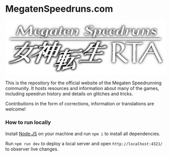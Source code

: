 # MegatenSpeedruns.com

![Logo](/src/assets/logo.png)

This is the repository for the official website of the Megaten Speedrunning community. It hosts resources and information about many of the games, including speedrun history and details on glitches and tricks.

Contributions in the form of corrections, information or translations are welcome!

### How to run locally

Install [Node.JS](https://nodejs.org/en) on your machine and run `npm i` to install all dependencies.

Run `npm run dev` to deploy a local server and open `http://localhost:4321/` to observer live changes.
